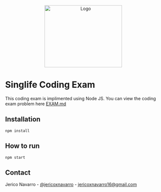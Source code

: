 <br />
<p align="center">
  <a href="https://singlife.com.ph/">
    <a href="https://singlife.com.ph/"><img src="https://6rt99wqv.media.zestyio.com/Header--162-x-50---.svg" alt="Logo" height="200" width="250"></a>
  </a>
</p>

# Singlife Coding Exam

This coding exam is implimented using Node JS. You can view the coding exam problem here [EXAM.md](https://github.com/jericoxnavarro/singlife-coding-exam/EXAM.md)

## Installation

```
npm install
```

## How to run

```
npm start
```

## Contact

Jerico Navarro - [@jericoxnavarro](https://twitter.com/jericoxnavarro) - jericoxnavarro16@gmail.com
